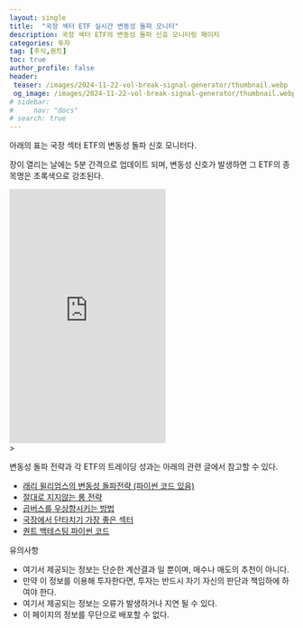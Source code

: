 ```yaml
---
layout: single
title:  "국장 섹터 ETF 실시간 변동성 돌파 모니터"
description: 국장 섹터 ETF의 변동성 돌파 신호 모니터링 페이지
categories: 투자
tag: [주식,퀀트]
toc: true
author_profile: false
header:
 teaser: /images/2024-11-22-vol-break-signal-generator/thumbnail.webp
 og_image: /images/2024-11-22-vol-break-signal-generator/thumbnail.webp
# sidebar:
#     nav: "docs"
# search: true
---
```


아래의 표는 국장 섹터 ETF의 변동성 돌파 신호 모니터다.

장이 열리는 날에는 5분 간격으로 업데이트 되며, 변동성 신호가 발생하면 그 ETF의 종목명은 초록색으로 강조된다.

<div style="overflow: hidden; width=100%; heigh:=600px;">
  <iframe 
    src="https://docs.google.com/spreadsheets/d/e/2PACX-1vQNcjl5jcj9E3_0-IXvRozb1ccpUztO--57bNhawgm-RW1iXuH6AzoMIRDgApQMlkgW6ce2DvKvfjjx/pubhtml?gid=357174735&single=true"
    width="55%" 
    height="450" 
    frameborder="0"
    style="overflow: hidden;">
  </iframe>
</div>>

변동성 돌파 전략과 각 ETF의 트레이딩 성과는 아래의 관련 글에서 참고할 수 있다.

- [래리 윌리엄스의 변동성 돌파전략 (파이썬 코드 있음)](/투자/volatility-break-out-strategy/)
- [절대로 지지않는 롱 전략](/투자/never-losing-long-strategy)
- [곱버스를 우상향시키는 방법](/투자/upward-sloping-inverse-double)
- [국장에서 단타치기 가장 좋은 섹터](/투자/sector-etf-short-term-strategy)
- [퀀트 백테스팅 파이썬 코드](/투자/backtesting-code)

<div class="notice--danger">
유의사항
  <ul>
      <li style="font-size: 1.0em;">여기서 제공되는 정보는 단순한 계산결과 일 뿐이며, 매수나 매도의 추천이 아니다.</li>
      <li style="font-size: 1.0em;">만약 이 정보를 이용해 투자한다면, 투자는 반드시 자기 자신의 판단과 책임하에 하여야 한다.</li>
      <li style="font-size: 1.0em;">여기서 제공되는 정보는 오류가 발생하거나 지연 될 수 있다.</li>
      <li style="font-size: 1.0em;">이 페이지의 정보를 무단으로 배포할 수 없다.</li>
  </ul>
</div>
